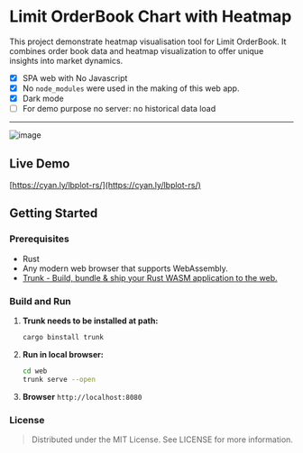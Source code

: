 # Limit OrderBook Chart with Heatmap


This project demonstrate heatmap visualisation tool for Limit OrderBook. It combines order book data and heatmap visualization to offer unique insights into market dynamics.

- [x] SPA web with No Javascript
- [x] No `node_modules` were used in the making of this web app.
- [x] Dark mode
- [ ] For demo purpose no server: no historical data load

---


![image](https://github.com/cyanly/lbplot-rs/assets/5181446/aff4d38d-5fe3-4647-9b6e-9293e278be35)



## Live Demo

[https://cyan.ly/lbplot-rs/](https://cyan.ly/lbplot-rs/)

## Getting Started

### Prerequisites

- Rust
- Any modern web browser that supports WebAssembly.
- [Trunk - Build, bundle & ship your Rust WASM application to the web.](https://github.com/trunk-rs/trunk)

### Build and Run

1. **Trunk needs to be installed at path:**

   ```bash
   cargo binstall trunk
   ```

2. **Run in local browser:**
   ```bash
   cd web
   trunk serve --open
   ```

3. **Browser** `http://localhost:8080`

### License
> Distributed under the MIT License. See LICENSE for more information.
